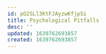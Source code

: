 ```yaml
---
id: pO2SLl3KtFJAyzwKfjp5i
title: Psychological Pitfalls
desc: ''
updated: 1639762693857
created: 1639762693857
---
```


